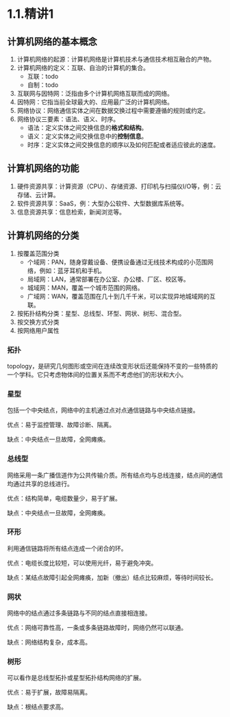 # 1.1.精讲1

## 计算机网络的基本概念

1. 计算机网络的起源：计算机网络是计算机技术与通信技术相互融合的产物。
2. 计算机网络的定义：互联、自治的计算机的集合。
    * 互联：todo
    * 自制：todo
3. 互联网与因特网：泛指由多个计算机网络互联而成的网络。
4. 因特网：它指当前全球最大的、应用最广泛的计算机网络。
5. 网络协议：网络通信实体之间在数据交换过程中需要遵循的规则或约定。
6. 网络协议三要素：语法、语义、时序。
    * 语法：定义实体之间交换信息的**格式和结构**。
    * 语义：定义实体之间交换信息中的**控制信息**。
    * 时序：定义实体之间交换信息的顺序以及如何匹配或者适应彼此的速度。

## 计算机网络的功能

1. 硬件资源共享：计算资源（CPU）、存储资源、打印机与扫描仪I/O等，例：云存储、云计算。
2. 软件资源共享：SaaS，例：大型办公软件、大型数据库系统等。
3. 信息资源共享：信息检索，新闻浏览等。

## 计算机网络的分类

1. 按覆盖范围分类
    * 个域网：PAN，随身穿戴设备、便携设备通过无线技术构成的小范围网络，例如：蓝牙耳机和手机。
    * 局域网：LAN，通常部署在办公室、办公楼、厂区、校区等。
    * 城域网：MAN，覆盖一个城市范围的网络。
    * 广域网：WAN，覆盖范围在几十到几千千米，可以实现异地城域网的互联。
2. 按拓扑结构分类：星型、总线型、环型、网状、树形、混合型。
3. 按交换方式分类
4. 按网络用户属性

### 拓扑

topology，是研究几何图形或空间在连续改变形状后还能保持不变的一些特质的一个学科。它只考虑物体间的位置关系而不考虑他们的形状和大小。

### 星型

包括一个中央结点，网络中的主机通过点对点通信链路与中央结点链接。

优点：易于监控管理、故障诊断、隔离。

缺点：中央结点一旦故障，全网瘫痪。

### 总线型

网络采用一条广播信道作为公共传输介质。所有结点均与总线连接，结点间的通信均通过共享的总线进行。

优点：结构简单，电缆数量少，易于扩展。

缺点：中央结点一旦故障，全网瘫痪。

### 环形

利用通信链路将所有结点连成一个闭合的环。

优点：电缆长度比较短，可以使用光纤，易于避免冲突。

缺点：某结点故障引起全网瘫痪，加新（撤出）结点比较麻烦，等待时间较长。

### 网状

网络中的结点通过多条链路与不同的结点直接相连接。

优点：网络可靠性高，一条或多条链路故障时，网络仍然可以联通。

缺点：网络结构复杂，成本高。

### 树形

可以看作是总线型拓扑或星型拓扑结构网络的扩展。

优点：易于扩展，故障易隔离。

缺点：根结点要求高。
